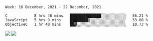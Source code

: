 <!--START_SECTION:waka-->
```text
Week: 16 December, 2021 - 22 December, 2021

C            8 hrs 46 mins   ██████████████░░░░░░░░░░░   56.21 % 
JavaScript   5 hrs 9 mins    ████████▒░░░░░░░░░░░░░░░░   33.00 % 
ObjectiveC   1 hr 40 mins    ██▓░░░░░░░░░░░░░░░░░░░░░░   10.73 % 
```
<!--END_SECTION:waka-->
<a href="https://github.com/anuraghazra/github-readme-stats">
  <img align="left" src="https://github-readme-stats.vercel.app/api?username=Tanesan&count_private=true&show_icons=true" />
<img align="left" src="https://github-readme-stats.vercel.app/api/top-langs/?username=Tanesan" />
</a>
